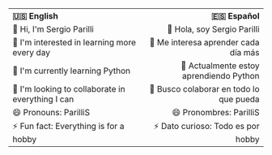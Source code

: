 <table>
  <tr>
    <th align="left">🇺🇸 English</th>
    <th align="right">🇪🇸 Español</th>
  </tr>
  <tr>
    <td>👋 Hi, I'm Sergio Parilli</td>
    <td align="right">👋 Hola, soy Sergio Parilli</td>
  </tr>
  <tr>
    <td>👀 I'm interested in learning more every day</td>
    <td align="right">👀 Me interesa aprender cada día más</td>
  </tr>
  <tr>
    <td>🌱 I'm currently learning Python</td>
    <td align="right">🌱 Actualmente estoy aprendiendo Python</td>
  </tr>
  <tr>
    <td>💞️ I'm looking to collaborate in everything I can</td>
    <td align="right">💞️ Busco colaborar en todo lo que pueda</td>
  </tr>
  <tr>
    <td>😄 Pronouns: ParilliS</td>
    <td align="right">😄 Pronombres: ParilliS</td>
  </tr>
  <tr>
    <td>⚡ Fun fact: Everything is for a hobby</td>
    <td align="right">⚡ Dato curioso: Todo es por hobby</td>
  </tr>
</table>
